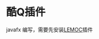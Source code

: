 # 酷Q插件 

javafx 编写，需要先安装[LEMOC](https://cqp.cc/forum.php?mod=viewthread&tid=29722&highlight=lemo)插件
